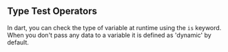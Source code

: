 ## Type Test Operators
In dart, you can check the type of variable at runtime using the `is` keyword. When you don't pass any data to a variable it is defined as 'dynamic' by default.
